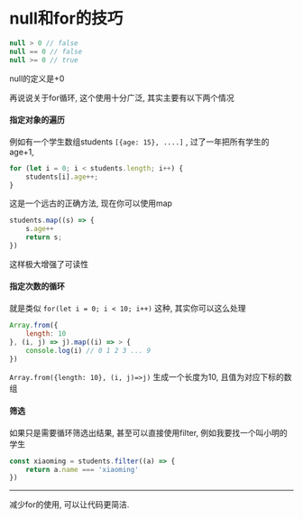 # null和for的技巧

``` js
null > 0 // false
null == 0 // false
null >= 0 // true
```

null的定义是+0

再说说关于for循环, 这个使用十分广泛, 其实主要有以下两个情况

#### 指定对象的遍历

例如有一个学生数组students `[{age: 15}, ....]` , 过了一年把所有学生的age+1, 

``` js
for (let i = 0; i < students.length; i++) {
    students[i].age++;
}
```

这是一个远古的正确方法, 现在你可以使用map

``` js
students.map((s) => {
    s.age++
    return s;
})
```

这样极大增强了可读性

#### 指定次数的循环

就是类似 `for(let i = 0; i < 10; i++)` 这种, 其实你可以这么处理

``` js
Array.from({
    length: 10
}, (i, j) => j).map((i) => > {
    console.log(i) // 0 1 2 3 ... 9
})
```

`Array.from({length: 10}, (i, j)=>j)` 生成一个长度为10, 且值为对应下标的数组

#### 筛选

如果只是需要循环筛选出结果, 甚至可以直接使用filter, 例如我要找一个叫小明的学生

``` js
const xiaoming = students.filter((a) => {
    return a.name === 'xiaoming'
})
```

---

减少for的使用, 可以让代码更简洁. 

